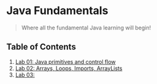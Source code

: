 # Java Fundamentals
> Where all the fundamental Java learning will begin!

## Table of Contents

1. [Lab 01: Java primitives and control flow](https://github.com/CClemensJr/java-fundamentals/tree/master/basics/)
2. [Lab 02: Arrays, Loops, Imports, ArrayLists](https://github.com/CClemensJr/java-fundamentals/tree/master/basiclibrary/)
3. [Lab 03: ](https://github.com/CClemensJr/java-fundamentals/tree/master/basicLibrary/)
